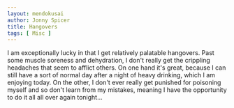 ```yaml
---
layout: mendokusai
author: Jonny Spicer
title: Hangovers
tags: [ Misc ]
---
```

I am exceptionally lucky in that I get relatively palatable hangovers. Past some muscle soreness and dehydration, I don't really get the crippling headaches that seem to afflict
others. On one hand it's great, because I can still have a sort of normal day after a night of heavy drinking, which I am enjoying today. On the other, I don't ever really get
punished for poisoning myself and so don't learn from my mistakes, meaning I have the opportunity to do it all all over again tonight...
